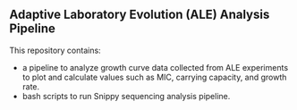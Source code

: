 ## Adaptive Laboratory Evolution (ALE) Analysis Pipeline
This repository contains:
* a pipeline to analyze growth curve data collected from ALE experiments to plot and calculate values such as MIC, carrying capacity, and growth rate.
* bash scripts to run Snippy sequencing analysis pipeline.

